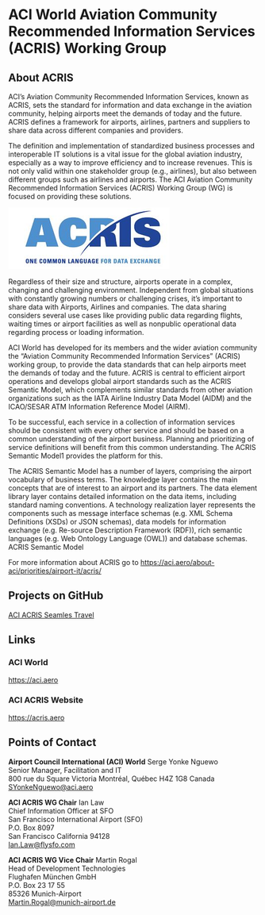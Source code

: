 # ACI World Aviation Community Recommended Information Services (ACRIS) Working Group
## About ACRIS
ACI’s Aviation Community Recommended Information Services, known as ACRIS, sets the standard for information and data exchange in the aviation community, helping airports meet the demands of today and the future. ACRIS defines a framework for airports, airlines, partners and suppliers to share data across different companies and providers.

The definition and implementation of standardized business processes and interoperable IT solutions is a vital issue for the global aviation industry, especially as a way to improve efficiency and to increase revenues. This is not only valid within one stakeholder group (e.g., airlines), but also between different groups such as airlines and airports. The ACI Aviation Community Recommended Information Services (ACRIS) Working Group (WG) is focused on providing these solutions.

![](/images/ACRISLogo.jpg)

Regardless of their size and structure, airports operate in a complex, changing and challenging environment. Independent from global situations with constantly growing numbers or challenging crises, it’s important to share data with Airports, Airlines and companies. The data sharing considers several use cases like providing public data regarding flights, waiting times or airport facilities as well as nonpublic operational data regarding process or loading information.

ACI World has developed for its members and the wider aviation community the “Aviation Community Recommended Information Services” (ACRIS) working group, to provide the data standards that can help airports meet the demands of today and the future. ACRIS is central to efficient airport operations and develops global airport standards such as the ACRIS Semantic Model, which complements similar standards from other aviation organizations such as the IATA Airline Industry Data Model (AIDM) and the ICAO/SESAR ATM Information Reference Model (AIRM).

To be successful, each service in a collection of information services should be consistent with every other service and should be based on a common understanding of the airport business. Planning and prioritizing of service definitions will benefit from this common understanding. The ACRIS Semantic Model1 provides the platform for this.

The ACRIS Semantic Model has a number of layers, comprising the airport vocabulary of business terms. The knowledge layer contains the main concepts that are of interest to an airport and its partners. The data element library layer contains detailed information on the data items, including standard naming conventions. A technology realization layer represents the components such as message interface schemas (e.g. XML Schema Definitions (XSDs) or JSON schemas), data models for information exchange (e.g. Re-source Description Framework (RDF)), rich semantic languages (e.g. Web Ontology Language (OWL)) and database schemas.
ACRIS Semantic Model

For more information about ACRIS go to https://aci.aero/about-aci/priorities/airport-it/acris/

## Projects on GitHub
[ACI ACRIS Seamles Travel](https://github.com/ACIWorld/ACRIS_Seamless_Travel)

## Links
### ACI World
https://aci.aero

### ACI ACRIS Website
https://acris.aero

## Points of Contact
**Airport Council International (ACI) World**
Serge Yonke Nguewo  
Senior Manager, Facilitation and IT  
800 rue du Square Victoria Montréal, Québec H4Z 1G8 Canada  
SYonkeNguewo@aci.aero  

**ACI ACRIS WG Chair**
Ian Law  
Chief Information Officer at SFO  
San Francisco International Airport (SFO)  
P.O. Box 8097  
San Francisco California 94128  
Ian.Law@flysfo.com  

**ACI ACRIS WG Vice Chair**
Martin Rogal  
Head of Development Technologies  
Flughafen München GmbH  
P.O. Box 23 17 55  
85326 Munich-Airport  
Martin.Rogal@munich-airport.de